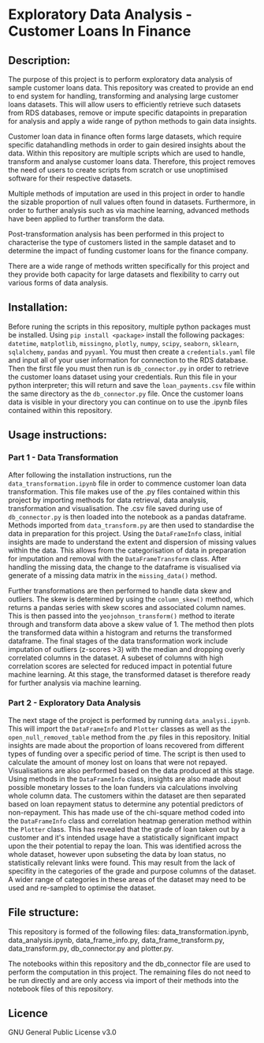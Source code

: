# Exploratory Data Analysis - Customer Loans In Finance

## Description:
The purpose of this project is to perform exploratory data analysis of sample customer loans data. This repository was created to provide an end to end system for handling, transforming and analysing large customer loans datasets. This will allow users to efficiently retrieve such datasets from RDS databases, remove or impute specific datapoints in preparation for analysis and apply a wide range of python methods to gain data insights.

Customer loan data in finance often forms large datasets, which require specific datahandling methods in order to gain desired insights about the data. Within this repository are multiple scripts which are used to handle, transform and analyse customer loans data. Therefore, this project removes the need of users to create scripts from scratch or use unoptimised software for their respective datasets.

Multiple methods of imputation are used in this project in order to handle the sizable proportion of null values often found in datasets. Furthermore, in order to further analysis such as via machine learning, advanced methods have been applied to further transform the data.

Post-transformation analysis has been performed in this project to characterise the type of customers listed in the sample dataset and to determine the impact of funding customer loans for the finance company.

There are a wide range of methods written specifically for this project and they provide both capacity for large datasets and flexibility to carry out various forms of data analysis.

## Installation:
Before runing the scripts in this repository, multiple python packages must be installed. Using `pip install <package>` install the following packages: `datetime`, `matplotlib`, `missingno`, `plotly`, `numpy`, `scipy`, `seaborn`, `sklearn`, `sqlalchemy`, `pandas` and `pyyaml`. You must then create a `credentials.yaml` file and input all of your user information for connection to the RDS database. Then the first file you must then run is `db_connector.py` in order to retrieve the customer loans dataset using your credentials. Run this file in your python interpreter; this will return and save the `loan_payments.csv` file within the same directory as the `db_connector.py` file. Once the customer loans data is visible in your directory you can continue on to use the .ipynb files contained within this repository.

## Usage instructions:
### Part 1 - Data Transformation
After following the installation instructions, run the `data_transformation.ipynb` file in order to commence customer loan data transformation. This file makes use of the .py files contained within this project by importing methods for data retrieval, data analysis, transformation and visualisation. The .csv file saved during use of `db_connector.py` is then loaded into the notebook as a pandas dataframe. Methods imported from `data_transform.py` are then used to standardise the data in preparation for this project. Using the `DataFrameInfo` class, initial insights are made to understand the extent and dispersion of missing values within the data. This allows from the categorisation of data in preparation for imputation and removal with the `DataFrameTransform` class. After handling the missing data, the change to the dataframe is visualised via generate of a missing data matrix in the `missing_data()` method.

Further transformations are then performed to handle data skew and outliers. The skew is determined by using the `column_skew()` method, which returns a pandas series with skew scores and associated column names. This is then passed into the `yeojohnson_transform()` method to iterate through and transform data above a skew value of 1. The method then plots the transformed data within a histogram and returns the transformed dataframe. The final stages of the data transformation work include imputation of outliers (z-scores >3) with the median and dropping overly correlated columns in the dataset. A subeset of columns with high correlation scores are selected for reduced impact in potential future machine learning. At this stage, the transformed dataset is therefore ready for further analysis via machine learning.

### Part 2 - Exploratory Data Analysis
The next stage of the project is performed by running `data_analysi.ipynb`. This will import the `DataFrameInfo` and `Plotter` classes as well as the `open_null_removed_table` method from the .py files in this repository. Initial insights are made about the proportion of loans recovered from different types of funding over a specific period of time. The script is then used to calculate the amount of money lost on loans that were not repayed. Visualisations are also performed based on the data produced at this stage. Using methods in the `DataFrameInfo` class, insights are also made about possible monetary losses to the loan funders via calculations involving whole column data. The customers within the dataset are then separated based on loan repayment status to determine any potential predictors of non-repayment. This has made use of the chi-square method coded into the `DataFrameInfo` class and correlation heatmap generation method within the `Plotter` class. This has revealed that the grade of loan taken out by a customer and it's intended usage have a statistically significant impact upon the their potential to repay the loan. This was identified across the whole dataset, however upon subseting the data by loan status, no statistically relevant links were found. This may result from the lack of specifity in the categories of the grade and purpose columns of the dataset. A wider range of categories in these areas of the dataset may need to be used and re-sampled to optimise the dataset.

## File structure:
This repository is formed of the following files: data_transformation.ipynb, data_analysis.ipynb, data_frame_info.py, data_frame_transform.py, data_transform.py, db_connector.py and plotter.py.

The notebooks within this repository and the db_connector file are used to perform the computation in this project. The remaining files do not need to be run directly and are only access via import of their methods into the notebook files of this repository.

## Licence
GNU General Public License v3.0
